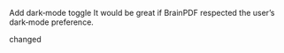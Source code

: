 Add dark‑mode toggle
It would be great if BrainPDF respected the user’s dark‑mode preference.

changed

